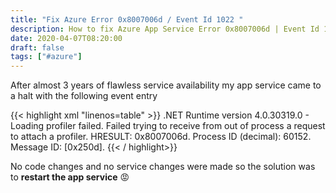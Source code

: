 ```yaml
---
title: "Fix Azure Error 0x8007006d / Event Id 1022 "
description: How to fix Azure App Service Error 0x8007006d | Event Id 1022 | Message Id 0x250d
date: 2020-04-07T08:20:00
draft: false
tags: ["#azure"]
---
```


After almost 3 years of flawless service availability my app service came to a halt with the following event entry
<!--more--> 
{{< highlight xml "linenos=table" >}}
<EventData>
<Data>
.NET Runtime version 4.0.30319.0 - Loading profiler failed. Failed trying to receive from out of process a request to attach a profiler. HRESULT: 0x8007006d. Process ID (decimal): 60152. Message ID: [0x250d].
</Data>
</EventData>
{{< / highlight>}}

No code changes and no service changes were made so the solution was to **restart the app service** :rage:
